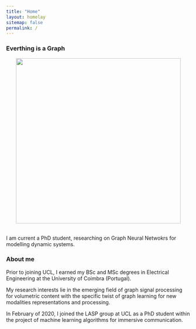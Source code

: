 ```yaml
---
title: "Home"
layout: homelay
sitemap: false
permalink: /
---
```


### Everthing is a Graph

<div class="container">
<div class="row">
<center>
<img src="{{ site.url }}{{ site.baseurl }}/images/respic/home_img.png" width="450x"/>
</center>
</div>
</div>
<br/>

I am current a PhD student, researching on Graph Neural Netwokrs for modelling dynamic systems.



### About me
Prior to joining UCL, I earned my BSc and MSc degrees in Electrical Engineering at the University of Coimbra (Portugal).

My research interests lie in the emerging field of graph signal processing for volumetric content with the specific twist of graph learning for new modalities representations and processing.

In February of 2020, I joined the LASP group at UCL as a PhD student within the project of machine learning algorithms for immersive communication.


